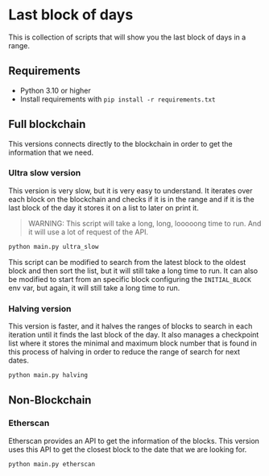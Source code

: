 # Last block of days

This is collection of scripts that will show you the last block of days in a range.

## Requirements
* Python 3.10 or higher
* Install requirements with `pip install -r requirements.txt`

## Full blockchain

This versions connects directly to the blockchain in order to get the information that we need.

### Ultra slow version

This version is very slow, but it is very easy to understand. It iterates over each block on the blockchain and checks if it is in the range and if it is the last block of the day it stores it on a list to later on print it.

> WARNING: This script will take a long, long, looooong time to run. And it will use a lot of request of the API.

```bash
python main.py ultra_slow
```

This script can be modified to search from the latest block to the oldest block and then sort the list, but it will still take a long time to run. It can also be modified to start from an specific block configuring the `INITIAL_BLOCK` env var, but again, it will still take a long time to run.

### Halving version

This version is faster, and it halves the ranges of blocks to search in each iteration until it finds the last block of the day.
It also manages a checkpoint list where it stores the minimal and maximum block number that is found in this process of halving in order to reduce the range of search for next dates.

```bash
python main.py halving
```

## Non-Blockchain

### Etherscan

Etherscan provides an API to get the information of the blocks. This version uses this API to get the closest block to the date that we are looking for.

```bash
python main.py etherscan
```